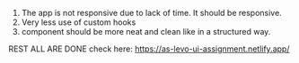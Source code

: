 1. The app is not responsive due to lack of time. It should be responsive.
2. Very less use of custom hooks
3. component should be more neat and clean like in a structured way.

REST ALL ARE DONE
check here: https://as-levo-ui-assignment.netlify.app/
